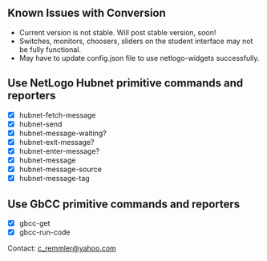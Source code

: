 ## Known Issues with Conversion
- Current version is not stable. Will post stable version, soon!
- Switches, monitors, choosers, sliders on the student interface may not be fully functional.
- May have to update config.json file to use netlogo-widgets successfully.

## Use NetLogo Hubnet primitive commands and reporters
- [x] hubnet-fetch-message 
- [x] hubnet-send
- [x] hubnet-message-waiting?
- [x] hubnet-exit-message?
- [x] hubnet-enter-message?
- [x] hubnet-message
- [x] hubnet-message-source
- [x] hubnet-message-tag

## Use GbCC primitive commands and reporters
- [x] gbcc-get
- [x] gbcc-run-code

Contact: c_remmler@yahoo.com
